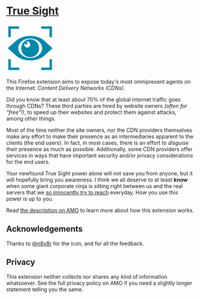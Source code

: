 [**True Sight**][1]
====================

[![badass cat iris](stuff/eye.png)][1]

This Firefox extension aims to expose today's most omnipresent agents on the Internet: *Content Delivery Networks (CDNs)*.

Did you know that at least about 70% of the global internet traffic goes through CDNs? These third parties are hired by website owners *(often for "free"!)*, to speed up their websites and protect them against attacks, among other things.

Most of the time neither the site owners, nor the CDN providers themselves make any effort to make their presence as an intermediaries apparent to the clients (the end users). In fact, in most cases, there is an effort to *disguise* their presence as much as possible. Additionally, some CDN providers offer services in ways that have important security and/or privacy considerations for the end users.

Your newfound True Sight power alone will not save you from anyone, but it will hopefully bring you awareness. I think we all deserve to at least **know** when some giant corporate ninja is sitting right between us and the real servers that we [so innocently *try* to reach][2] everyday. How you use this power is up to you.

Read [the description on AMO][1] to learn more about how this extension works.

Acknowledgements
----------------

Thanks to [@n8v8r][3] for the icon, and for all the feedback.

Privacy
--------

This extension neither collects nor shares any kind of information whatsoever. See the full privacy policy on AMO if you need a slightly longer statement telling you the same.


[1]: https://addons.mozilla.org/firefox/addon/detect-cloudflare-plus/
[2]: https://en.wikipedia.org/wiki/Reverse_proxy
[3]: https://github.com/n8v8r/

